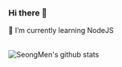 ### Hi there 👋 
🌱 I’m currently learning NodeJS
<br><br>

![SeongMen's github stats](https://github-readme-stats.vercel.app/api?username=sungmen&show_icons=true&theme=radical)

<!--
**sungmen/sungmen** is a ✨ _special_ ✨ repository because its `README.md` (this file) appears on your GitHub profile.

Here are some ideas to get you started:

- 🔭 I’m currently working on ...
- 🌱 I’m currently learning ...
- 👯 I’m looking to collaborate on ...
- 🤔 I’m looking for help with ...
- 💬 Ask me about ...
- 📫 How to reach me: ...
- 😄 Pronouns: ...
- ⚡ Fun fact: ...
-->
